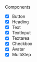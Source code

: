 Components

- [X] Button
- [X] Heading
- [x] Text
- [x] TextInput
- [x] Textarea
- [x] Checkbox
- [x] Avatar
- [x] MultiStep
